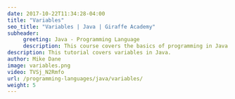 ```yaml
---
date: 2017-10-22T11:34:28-04:00
title: "Variables"
seo_title: "Variables | Java | Giraffe Academy"
subheader:
     greeting: Java - Programming Language
     description: This course covers the basics of programming in Java. Work your way through the videos and we'll teach you everything you need to know to start your programming journey!
description: This tutorial covers variables in Java.
author: Mike Dane
image: variables.png
video: TVSj_N2Rmfo
url: /programming-languages/java/variables/
weight: 5
---
```


